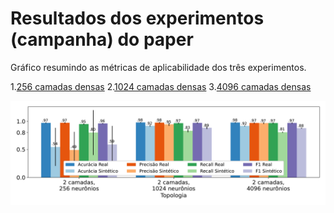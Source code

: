 
# Resultados dos experimentos (campanha) do paper

Gráfico resumindo as métricas de aplicabilidade dos três experimentos. 

1.[256 camadas densas](https://github.com/LEA-SF23/DroidAugmentor/blob/main/CAMPAIN_256.md)
2.[1024 camadas densas](https://github.com/LEA-SF23/DroidAugmentor/blob/main/CAMPAIN_1024.md)
3.[4096 camadas densas](https://github.com/LEA-SF23/DroidAugmentor/blob/main/CAMPAIN_4096.md)

![Gráfico resumo das três topologias testadas](https://github.com/LEA-SF23/DroidAugmentor/blob/main/Campains_Results/256/topologias/drebin_topologias_knn_page_1.png)

